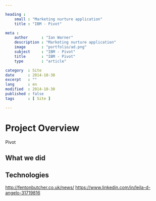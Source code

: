 ```yaml
---

heading :
    small : "Marketing nurture application"
    title : "IBM - Pivot"

meta :
    author      : "Ian Warner"
    description : "Marketing nurture application"
    image       : "portfolio/ad.png"
    subject     : "IBM - Pivot"
    title       : "IBM - Pivot"
    type        : "article"

category  : Site
date      : 2014-10-30
excerpt   : ""
lang      : en
modified  : 2014-10-30
published : false
tags      : [ Site ]

---
```


# Project Overview

Pivot

## What we did

## Technologies

http://fentonbutcher.co.uk/news/
https://www.linkedin.com/in/leila-d-angelo-31719816
